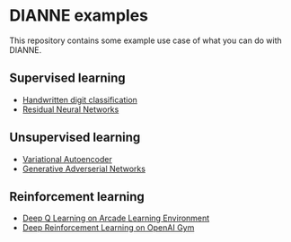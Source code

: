 DIANNE examples
===============

This repository contains some example use case of what you can do with DIANNE.

Supervised learning
-------------------
  * [Handwritten digit classification](dianne.examples.lenet/README.md)
  * [Residual Neural Networks](dianne.examples.resnet/README.md)	

Unsupervised learning
---------------------
  * [Variational Autoencoder](dianne.examples.vae/README.md)
  * [Generative Adverserial Networks](dianne.examples.gan/README.md)

Reinforcement learning
----------------------
  * [Deep Q Learning on Arcade Learning Environment](dianne.examples.rl.ale/README.md)
  * [Deep Reinforcement Learning on OpenAI Gym](dianne.examples.rl.gym/README.md)
